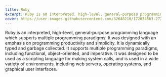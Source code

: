 ```yaml
---
title: Ruby
excerpt: Ruby is an interpreted, high-level, general-purpose programming language which supports multiple programming paradigms. It was designed with an emphasis on programming productivity and simplicity.
cover: https://user-images.githubusercontent.com/32648210/172034503-272c853e-0611-420a-947c-e309123a3299.png
---
```

Ruby is an interpreted, high-level, general-purpose programming language which supports multiple programming paradigms. It was designed with an emphasis on programming productivity and simplicity. It is dynamically typed and garbage collected. It supports multiple programming paradigms, including functional, object-oriented, and imperative. It was designed to be used as a scripting language for making system calls, and is used in a wide variety of environments, including web servers, operating systems, and graphical user interfaces.

